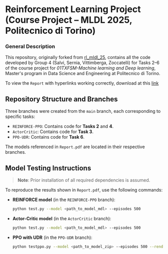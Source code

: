 # Reinforcement Learning Project (Course Project – MLDL 2025, Politecnico di Torino)

### General Description

This repository, originally forked from [rl_mldl_25](https://github.com/lambdavi/rl_mldl_25), contains all the code developed by Group 4 (Salvi, Sernia, Vittimberga, Zoccatelli) for Tasks 2–6 of the course project for *01TXFSM-Machine learning and Deep learning*, Master's program in Data Science and Engineering at Politecnico di Torino.

To view the `Report` with hyperlinks working correctly, download at this [link](https://github.com/salviromain/rl_mldl_25/raw/main/Report.pdf)

## Repository Structure and Branches

Three branches were created from the `main` branch, each corresponding to specific tasks:

- `REINFORCE-PPO`: Contains code for **Tasks 2** and **4**.  
- `ActorCritic`: Contains code for **Task 3**.  
- `PPO-UDR`: Contains code for **Task 6**.

The models referenced in `Report.pdf` are located in their respective branches.

## Model Testing Instructions

> **Note**: Prior installation of all required dependencies is assumed.

To reproduce the results shown in `Report.pdf`, use the following commands:

- **REINFORCE model** (in the `REINFORCE-PPO` branch):

  ```bash
  python test.py --model <path_to_model_mdl> --episodes 500
  ```

- **Actor-Critic model** (in the `ActorCritic` branch):

  ```bash
  python test.py --model <path_to_model_mdl> --episodes 500
  ```

- **PPO with UDR** (in the `PPO-UDR` branch):

  ```bash
  python testppo.py --model <path_to_model_zip> --episodes 500 --render True
  ```
